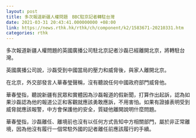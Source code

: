 ```yaml
---
layout: post
title: 多次報道新疆人權問題　BBC駐京記者轉駐台灣
date: 2021-03-31 20:43:41.000000000 +08:00
link: https://news.rthk.hk/rthk/ch/component/k2/1583671-20210331.htm
categories: rthk
---
```


多次報道新疆人權問題的英國廣播公司駐北京記者沙磊已經離開北京，將轉駐台灣。

英國廣播公司說，沙磊受到中國當局的壓力和威脅後，與家人離開北京。

在北京，外交部發言人華春瑩聲稱，沒有聽說任何中國政府部門威脅他。

華春瑩指，聽說新疆有民眾和實體因為沙磊報道的假新聞，打算作出起訴，認為如果沙磊認為他的報道公正和客觀就應該勇敢應訴，不用害怕。如果有證據表明受到威脅就應該報警，中方會保護他的安全，質疑他離開說明什麼問題。

華春瑩指，沙磊離任、離境前也沒有以任何方式告知中方相關部門，屬於非正常離境，因為他沒有履行一個常駐外國的記者離任前應該履行的手續。
